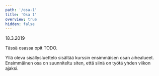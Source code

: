 ```yaml
---
path: '/osa-1'
title: 'Osa 1'
overview: true
hidden: false
---
```


<deadline>18.3.2019</deadline>

Tässä osassa opit TODO.

<please-login></please-login>

<pages-in-this-section></pages-in-this-section>

Yllä oleva sisällysluettelo sisältää kurssin ensimmäisen osan aihealueet. Ensimmäinen osa on suunniteltu siten, että siinä on työtä yhden viikon ajaksi.

<exercises-in-this-section></exercises-in-this-section>
